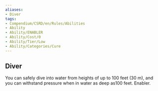 ```yaml
---
aliases:
- Diver
tags:
- Compendium/CSRD/en/Rules/Abilities
- Ability
- Ability/ENABLER
- Ability/Cost/0
- Ability/Tier/Low
- Ability/Categories/Cure
---
```


  
## Diver  
You can safely dive into water from heights of up to 100 feet (30 m), and you can withstand pressure when in water as deep as100 feet. Enabler.
